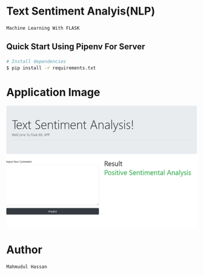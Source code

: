 # Text Sentiment Analyis(NLP)

    Machine Learning With FLASK


## Quick Start Using Pipenv For Server

``` bash
# Install dependencies
$ pip install -r requirements.txt

```

# Application Image

![app](1.png?raw=true "Title")

# Author
	Mahmudul Hassan
